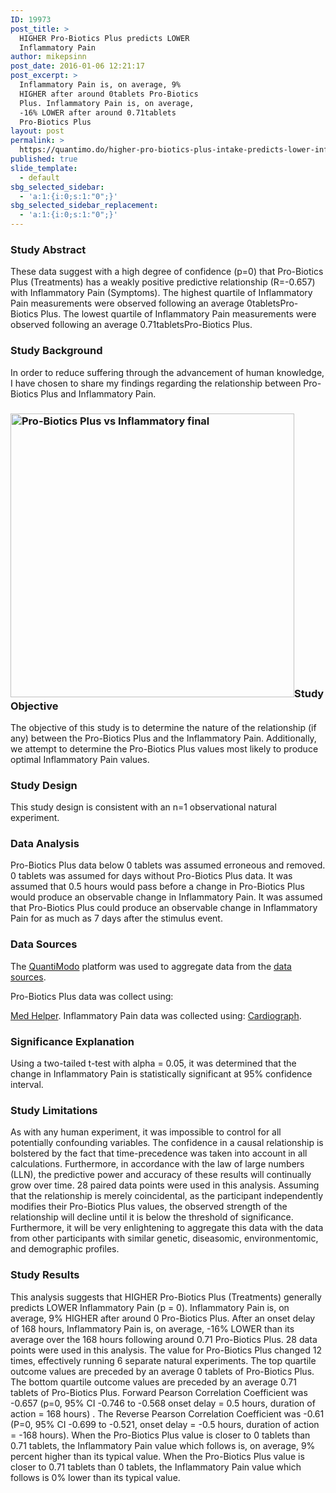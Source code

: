 ```yaml
---
ID: 19973
post_title: >
  HIGHER Pro-Biotics Plus predicts LOWER
  Inflammatory Pain
author: mikepsinn
post_date: 2016-01-06 12:21:17
post_excerpt: >
  Inflammatory Pain is, on average, 9%
  HIGHER after around 0tablets Pro-Biotics
  Plus. Inflammatory Pain is, on average,
  -16% LOWER after around 0.71tablets
  Pro-Biotics Plus
layout: post
permalink: >
  https://quantimo.do/higher-pro-biotics-plus-intake-predicts-lower-inflammatory-pain/
published: true
slide_template:
  - default
sbg_selected_sidebar:
  - 'a:1:{i:0;s:1:"0";}'
sbg_selected_sidebar_replacement:
  - 'a:1:{i:0;s:1:"0";}'
---
```

### Study Abstract

<p class="ng-binding">
  These data suggest with a high degree of confidence (p=0) that Pro-Biotics Plus (Treatments) has a weakly positive predictive relationship (R=-0.657) with Inflammatory Pain (Symptoms). The highest quartile of Inflammatory Pain measurements were observed following an average 0tabletsPro-Biotics Plus. The lowest quartile of Inflammatory Pain measurements were observed following an average 0.71tabletsPro-Biotics Plus.
</p>

### Study Background

<p class="ng-binding">
  In order to reduce suffering through the advancement of human knowledge, I have chosen to share my findings regarding the relationship between Pro-Biotics Plus and Inflammatory Pain.
</p>

### <a href="https://quantimo.do/wp-content/uploads/2016/01/Pro-Biotics-Plus-vs-Inflammatory-final.png" rel="attachment wp-att-20026"><img class="size-full wp-image-20026 alignright" src="https://quantimo.do/wp-content/uploads/2016/01/Pro-Biotics-Plus-vs-Inflammatory-final.png" alt="Pro-Biotics Plus vs Inflammatory final" width="454" height="454" /></a>Study Objective

<p class="ng-binding">
  The objective of this study is to determine the nature of the relationship (if any) between the Pro-Biotics Plus and the Inflammatory Pain. Additionally, we attempt to determine the Pro-Biotics Plus values most likely to produce optimal Inflammatory Pain values.
</p>

### Study Design

<p class="ng-binding">
  This study design is consistent with an n=1 observational natural experiment.
</p>

### Data Analysis

<p class="ng-binding">
  Pro-Biotics Plus data below 0 tablets was assumed erroneous and removed. 0 tablets was assumed for days without Pro-Biotics Plus data. It was assumed that 0.5 hours would pass before a change in Pro-Biotics Plus would produce an observable change in Inflammatory Pain. It was assumed that Pro-Biotics Plus could produce an observable change in Inflammatory Pain for as much as 7 days after the stimulus event.
</p>

### Data Sources

<p class="ng-binding">
  The <a href="https://quantimo.do/">QuantiModo</a> platform was used to aggregate data from the <a href="https://quantimo.do/data-sources">data sources</a>.
</p> Pro-Biotics Plus data was collect using: 

[Med Helper][1]. Inflammatory Pain data was collected using: [Cardiograph][1]. 
### Significance Explanation

<p class="ng-binding">
  Using a two-tailed t-test with alpha = 0.05, it was determined that the change in Inflammatory Pain is statistically significant at 95% confidence interval.
</p>

### Study Limitations

<p class="ng-binding">
  As with any human experiment, it was impossible to control for all potentially confounding variables. The confidence in a causal relationship is bolstered by the fact that time-precedence was taken into account in all calculations. Furthermore, in accordance with the law of large numbers (LLN), the predictive power and accuracy of these results will continually grow over time. 28 paired data points were used in this analysis. Assuming that the relationship is merely coincidental, as the participant independently modifies their Pro-Biotics Plus values, the observed strength of the relationship will decline until it is below the threshold of significance. Furthermore, it will be very enlightening to aggregate this data with the data from other participants with similar genetic, diseasomic, environmentomic, and demographic profiles.
</p>

### Study Results

<p class="ng-binding">
  This analysis suggests that HIGHER Pro-Biotics Plus (Treatments) generally predicts LOWER Inflammatory Pain (p = 0). Inflammatory Pain is, on average, 9% HIGHER after around 0 Pro-Biotics Plus. After an onset delay of 168 hours, Inflammatory Pain is, on average, -16% LOWER than its average over the 168 hours following around 0.71 Pro-Biotics Plus. 28 data points were used in this analysis. The value for Pro-Biotics Plus changed 12 times, effectively running 6 separate natural experiments. The top quartile outcome values are preceded by an average 0 tablets of Pro-Biotics Plus. The bottom quartile outcome values are preceded by an average 0.71 tablets of Pro-Biotics Plus. Forward Pearson Correlation Coefficient was -0.657 (p=0, 95% CI -0.746 to -0.568 onset delay = 0.5 hours, duration of action = 168 hours) . The Reverse Pearson Correlation Coefficient was -0.61 (P=0, 95% CI -0.699 to -0.521, onset delay = -0.5 hours, duration of action = -168 hours). When the Pro-Biotics Plus value is closer to 0 tablets than 0.71 tablets, the Inflammatory Pain value which follows is, on average, 9% percent higher than its typical value. When the Pro-Biotics Plus value is closer to 0.71 tablets than 0 tablets, the Inflammatory Pain value which follows is 0% lower than its typical value.
</p>

 [1]: https://quantimo.do/data-sources